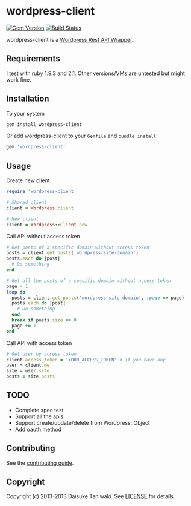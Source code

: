 # wordpress-client

[![Gem Version](https://badge.fury.io/rb/wordpress-client.png)](https://rubygems.org/gems/wordpress-client) [![Build Status](https://travis-ci.org/dtaniwaki/wordpress-client.png)](https://travis-ci.org/dtaniwaki/wordpress-client)

wordpress-client is a [Wordpress Rest API Wrapper](http://developer.wordpress.com/docs/api/).

## Requirements

I test with ruby 1.9.3 and 2.1. Other versions/VMs are untested but might work fine.

## Installation

To your system

```ruby
gem install wordpress-client
```

Or add wordpress-client to your `Gemfile` and `bundle install`:

```ruby
gem 'wordpress-client'
```

## Usage

Create new client

```ruby
require 'wordpress-client'

# Shared client
client = Wordpress.client

# New client
client = Wordpress::Client.new
```

Call API without access token

```ruby
# Get posts of a specific domain without access token
posts = client.get_posts('wordpress-site-domain')
posts.each do |post|
  # Do something
end

# Get all the posts of a specific domain without access token
page = 1
loop do
  posts = client.get_posts('wordpress-site-domain', :page => page)
  posts.each do |post|
    # Do something
  end
  break if posts.size == 0
  page += 1
end
```

Call API with access token

```ruby
# Get user by access token
client.access_token = 'YOUR_ACCESS_TOKEN' # if you have any
user = client.me
site = user.site
posts = site.posts
```

## TODO
- Complete spec test
- Support all the apis
- Support create/update/delete from Wordpress::Object
- Add oauth method

## Contributing

See the [contributing guide](https://github.com/dtaniwaki/wordpress-client/blob/master/CONTRIBUTING.md).

## Copyright

Copyright (c) 2013-2013 Daisuke Taniwaki. See [LICENSE](https://github.com/dtaniwaki/wordpress-client/blob/master/LICENSE) for details.
